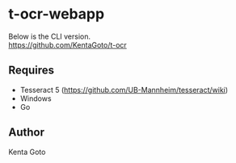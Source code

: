 # t-ocr-webapp

Below is the CLI version.  
https://github.com/KentaGoto/t-ocr

## Requires
- Tesseract 5 (https://github.com/UB-Mannheim/tesseract/wiki)
- Windows
- Go

## Author
Kenta Goto
